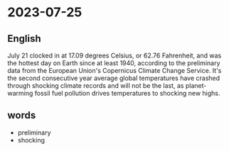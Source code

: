 # 2023-07-25

## English
July 21 clocked in at 17.09 degrees Celsius,
or 62.76 Fahrenheit, and was the hottest
day on Earth since at least 1940, according
to the preliminary data from the European
Union's Copernicus Climate Change
Service. It's the second consecutive year
average global temperatures have crashed
through shocking climate records and will
not be the last, as planet-warming fossil
fuel pollution drives temperatures to
shocking new highs.

## words
* preliminary
* shocking
